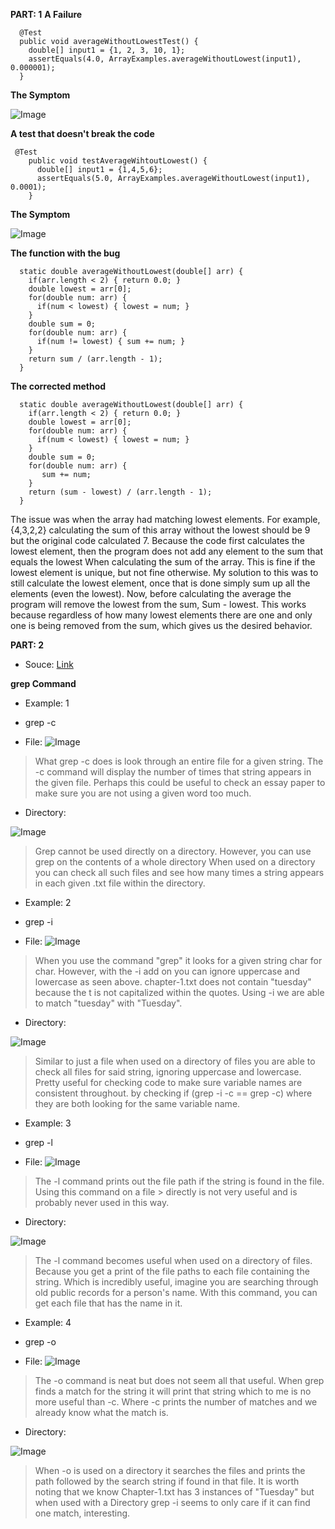 **PART: 1**
**A Failure**
```
  @Test
  public void averageWithoutLowestTest() {
    double[] input1 = {1, 2, 3, 10, 1};
    assertEquals(4.0, ArrayExamples.averageWithoutLowest(input1), 0.000001);
  }
```

**The Symptom**

![Image](Run_Fail_lab3.png)

**A test that doesn't break the code**

```
 @Test
    public void testAverageWihtoutLowest() {
      double[] input1 = {1,4,5,6};
      assertEquals(5.0, ArrayExamples.averageWithoutLowest(input1), 0.0001);
    }
```

**The Symptom**

![Image](Run_works_lab3.png)



**The function with the bug**

```
  static double averageWithoutLowest(double[] arr) {
    if(arr.length < 2) { return 0.0; }
    double lowest = arr[0];
    for(double num: arr) {
      if(num < lowest) { lowest = num; }
    }
    double sum = 0;
    for(double num: arr) {
      if(num != lowest) { sum += num; }
    }
    return sum / (arr.length - 1);
  }

```

**The corrected method**
```
  static double averageWithoutLowest(double[] arr) {
    if(arr.length < 2) { return 0.0; }
    double lowest = arr[0];
    for(double num: arr) {
      if(num < lowest) { lowest = num; }
    }
    double sum = 0;
    for(double num: arr) {
       sum += num; 
    }
    return (sum - lowest) / (arr.length - 1);
  }
```

The issue was when the array had matching lowest elements. For example, {4,3,2,2} calculating the sum of this array without the lowest should be 9 but the original code calculated 7. Because the code first calculates the lowest element, then the program does not add any element to the sum that equals the lowest When calculating the sum of the array. This is fine if the lowest element is unique, but not fine otherwise. My solution to this was to still calculate the lowest element, once that is done simply sum up all the elements (even the lowest). Now, before calculating the average the program will remove the lowest from the sum, Sum - lowest. This works because regardless of how many lowest elements there are one and only one is being removed from the sum, which gives us the desired behavior.

**PART: 2**
* Souce: 
[Link](https://www.geeksforgeeks.org/grep-command-in-unixlinux/#)

**grep Command**

* Example: 1

* grep -c

* File:
![Image](grep_c_file.png)

> What grep -c does is look through an entire file for a given string. The -c command will display the
> number of times that string appears in the given file. Perhaps this could be useful to check an essay
> paper to make sure you are not using a given word too much.

* Directory:

![Image](grep_c_direct.png)

> Grep cannot be used directly on a directory. However, you can use grep on the contents of a whole
> directory When used on a directory you can check all such files and see how many times a string appears
> in each given .txt file within the directory.

* Example: 2

* grep -i

* File:
![Image](grep_i_file.png)

> When you use the command "grep" it looks for a given string char for char. However, with the -i add on
> you can ignore uppercase and lowercase as seen above. chapter-1.txt does not contain "tuesday"
> because the t is not capitalized within the quotes. Using -i we are able to match "tuesday" with
> "Tuesday".


* Directory:

![Image](grep_i_direct.png) 

> Similar to just a file when used on a directory of files you are able to check all files for said
> string, ignoring uppercase and lowercase. Pretty useful for checking code to make sure variable names
> are consistent throughout. by checking if (grep -i -c == grep -c) where they are both looking for the
> same variable name.

* Example: 3

* grep -l

* File:
![Image](grep_l_file.png) 

> The -l command prints out the file path if the string is found in the file. Using this command on a file > directly is not very useful and is probably never used in this way.

* Directory:

![Image](grep_l_direct.png)

>  The -l command becomes useful when used on a directory of files. Because you get a print of the file
>  paths to each file containing the string. Which is incredibly useful, imagine you are searching through
>  old public records for a person's name. With this command, you can get each file that has the name in
>  it.

* Example: 4

* grep -o

* File:
![Image](grep_o_file.png) 

> The -o command is neat but does not seem all that useful. When grep finds a match for the string it will
> print that string which to me is no more useful than -c. Where -c prints the number of matches and we
> already know what the match is.

* Directory:

![Image](grep_o_direct.png) 

> When -o is used on a directory it searches the files and prints the path followed by the search string if found in that file. It is worth noting that we know Chapter-1.txt has 3 instances of "Tuesday" but when used with a Directory grep -i seems to only care if it can find one match, interesting.


